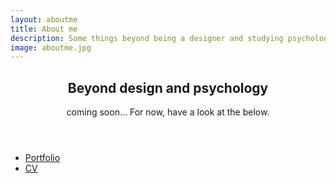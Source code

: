 ```yaml
---
layout: aboutme
title: About me
description: Some things beyond being a designer and studying psychology and neuroscience. 
image: aboutme.jpg
---
```


<section class="wrapper style3 special">
	<div class="inner">
		<header class="major">
			<h2>Beyond design and psychology</h2>
			<p>coming soon... For now, have a look at the below.
			</p>
		</header>
		<ul class="actions">
			<li><a href="portfolio" class="button icon fa-briefcase">Portfolio</a></li>
			<li><a href="cv" class="button icon fa-book">CV</a></li>
			<!-- <li><a href="material" class="button icon fa-share">Material</a></li> -->
		</ul>
	</div>
</section>